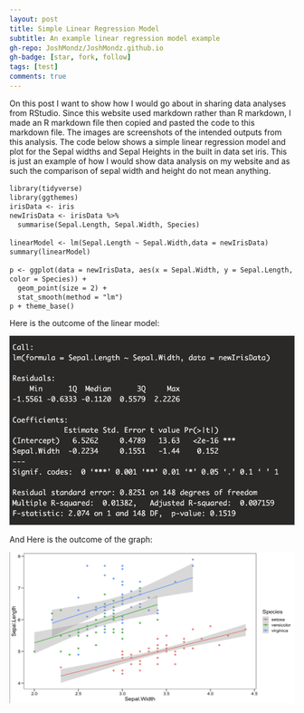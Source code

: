 ```yaml
---
layout: post
title: Simple Linear Regression Model
subtitle: An example linear regression model example
gh-repo: JoshMondz/JoshMondz.github.io
gh-badge: [star, fork, follow]
tags: [test]
comments: true
---
```


On this post I want to show how I would go about in sharing data analyses from RStudio. Since this website used markdown rather than R markdown, I made an R markdown file then copied and pasted the code to this markdown file. The images are screenshots of the intended outputs from this analysis. The code below shows a simple linear regression model and plot for the Sepal widths and Sepal Heights in the built in data set iris. This is just an example of how I would show data analysis on my website and as such the comparison of sepal width and height do not mean anything.


```{r}
library(tidyverse)
library(ggthemes)
irisData <- iris
newIrisData <- irisData %>%
  summarise(Sepal.Length, Sepal.Width, Species)

linearModel <- lm(Sepal.Length ~ Sepal.Width,data = newIrisData)
summary(linearModel)

p <- ggplot(data = newIrisData, aes(x = Sepal.Width, y = Sepal.Length, color = Species)) + 
  geom_point(size = 2) + 
  stat_smooth(method = "lm")
p + theme_base()
```

Here is the outcome of the linear model:

![](LinearModel.png)

And Here is the outcome of the graph:

![](Plot.png)
